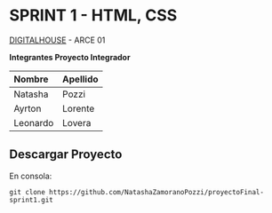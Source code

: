 # SPRINT 1 - HTML, CSS

[DIGITALHOUSE] - ARCE 01

**Integrantes Proyecto Integrador**

Nombre|Apellido|
:---|:---
Natasha|Pozzi
Ayrton|Lorente
Leonardo|Lovera


## Descargar Proyecto

En consola:

```
git clone https://github.com/NatashaZamoranoPozzi/proyectoFinal-sprint1.git
```

[DIGITALHOUSE]:https://www.digitalhouse.com/


